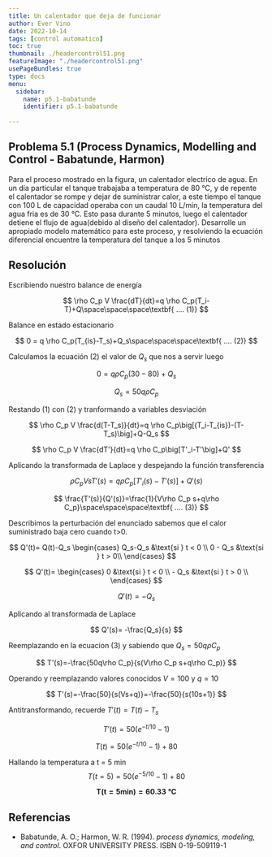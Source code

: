 ```yaml
---
title: Un calentador que deja de funcionar
author: Ever Vino
date: 2022-10-14
tags: [control automatico]
toc: true
thumbnail: ./headercontrol51.png
featureImage: "./headercontrol51.png"
usePageBundles: true
type: docs
menu:
  sidebar:
    name: p5.1-babatunde
    identifier: p5.1-babatunde
 
---
```


## Problema 5.1 (Process Dynamics, Modelling and Control - Babatunde, Harmon)

Para el proceso mostrado en la figura, un calentador electrico de agua. En un día particular el tanque trabajaba a temperatura de 80 °C, y de repente el calentador se rompe y dejar de suministrar calor, a este tiempo el tanque con 100 L de capacidad operaba con un caudal 10 L/min, la temperatura del agua fria es de 30 °C. Esto pasa durante 5 minutos, luego el calentador detiene el flujo de agua(debido al diseño del calentador).
Desarrolle un apropiado modelo matemático para este proceso, y resolviendo la ecuación diferencial encuentre la temperatura del tanque a los 5 minutos

## Resolución

Escribiendo nuestro balance de energía

$$
\rho C_p V \frac{dT}{dt}=q \rho C_p(T_i-T)+Q\space\space\space\textbf{ .... (1)}
$$

Balance en estado estacionario

$$
0 = q \rho C_p(T_{is}-T_s)+Q_s\space\space\space\textbf{ .... (2)}
$$

Calculamos la ecuación (2) el valor de $Q_s$ que nos a servir luego

$$
0 = q \rho C_p(30-80)+Q_s
$$

$$
Q_s=50q\rho C_p
$$

Restando (1) con (2) y tranformando a variables desviación

$$
\rho C_p V \frac{d(T-T_s)}{dt}=q \rho C_p\big[(T_i-T_{is})-(T-T_s)\big]+Q-Q_s
$$

$$
\rho C_p V \frac{dT'}{dt}=q \rho C_p\big[T'_i-T'\big]+Q'
$$

Aplicando la transformada de Laplace y despejando la función transferencia

$$
\rho C_p V sT'(s)=q \rho C_p\big[T'_i(s)-T'(s)\big]+Q'(s)
$$

$$
\frac{T'(s)}{Q'(s)}=\frac{1}{V\rho C_p s+q\rho C_p}\space\space\space\textbf{ .... (3)}
$$

Describimos la perturbación del enunciado sabemos que el calor suministrado baja cero cuando t>0.

$$
Q'(t)= Q(t)-Q_s
\begin{cases}
   Q_s-Q_s &\text{si } t < 0 \\
   0 - Q_s &\text{si } t > 0\\
\end{cases}
$$

$$
Q'(t)=
\begin{cases}
   0 &\text{si } t < 0 \\
      - Q_s &\text{si } t > 0 \\
\end{cases}
$$

$$
Q'(t) = -Q_s
$$

Aplicando al transformada de Laplace

$$
Q'(s)= -\frac{Q_s}{s}
$$

Reemplazando en la ecuacion (3) y sabiendo que $Q_s=50q\rho C_p$

$$
T'(s)=-\frac{50q\rho C_p}{s(V\rho C_p s+q\rho C_p)}
$$

Operando y reemplazando valores conocidos $V=100$ y $q=10$

$$
T'(s)=-\frac{50}{s(Vs+q)}=-\frac{50}{s(10s+1)}
$$

Antitransformando, recuerde $T'(t) = T(t)-T_s$

$$
T'(t)=50(e^{-t/10}-1)
$$

$$
T(t)=50(e^{-t/10}-1)+80
$$

Hallando la temperatura a t = 5 min
$$
T(t=5)=50(e^{-5/10}-1)+80
$$

$$
\mathbf{T(t=5min)=60.33\ °C}
$$

## Referencias

* Babatunde, A. O.; Harmon, W. R. (1994). _process dynamics, modeling, and control_. OXFOR UNIVERSITY PRESS. ISBN 0-19-509119-1

